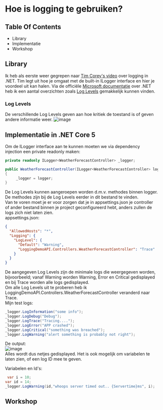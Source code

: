 # Hoe is logging te gebruiken?

## Table Of Contents
- Library
- Implementatie
- Workshop

## Library
Ik heb als eerste weer gegrepen naar [Tim Corey's video](https://www.youtube.com/watch?v=_iryZxv8Rxw&ab_channel=IAmTimCorey) over logging in .NET. Tim legt uit hoe je omgaat met de built-in ILogger interface en hier je voordeel uit kan halen. Via de officiële [Microsoft documentatie](https://docs.microsoft.com/en-us/dotnet/core/extensions/logging?tabs=command-line) over .NET heb ik een aantal overzichten zoals [Log Levels](https://docs.microsoft.com/en-us/dotnet/core/extensions/logging?tabs=command-line#log-level) gemakkelijk kunnen vinden.  
### Log Levels
De verschillende Log Levels geven aan hoe kritiek de toestand is of geven andere informatie weer.
![image](https://user-images.githubusercontent.com/58031089/120306557-42870e00-c2d2-11eb-8c45-487d23c1616e.png)  

## Implementatie in .NET Core 5
Om de ILogger interface aan te kunnen moeten we via dependency injection een private readonly maken:
```csharp
private readonly ILogger<WeatherForecastController> _logger;

public WeatherForecastController(ILogger<WeatherForecastController> logger)
{
     _logger = logger;
}
```  
De Log Levels kunnen aangeroepen worden d.m.v. methodes binnen logger. De methodes zijn bij de Log Levels eerder in dit bestand te vinden.  
Van te voren moet je er voor zorgen dat je in appsettings.json je controller of ander bestand binnen je project geconfigureerd hebt, anders zullen de logs zich niet laten zien.  
appsettings.json:  
```json
{
  "AllowedHosts": "*",
  "Logging": {
    "LogLevel": {
      "Default": "Warning",
      "LoggingDemoAPI.Controllers.WeatherForecastController": "Trace"
    }
  }
}
```  
De aangegeven Log Levels zijn de minimale logs die weergegeven worden, bijvoorbeeld; vanaf Warning worden Warning, Error en Critical gedisplayed en bij Trace worden alle logs gedisplayed.  
Om alle Log Levels uit te proberen heb ik LoggingDemoAPI.Controllers.WeatherForecastController veranderd naar Trace.  
Mijn test logs:  
```csharp
_logger.LogInformation("some info");
_logger.LogDebug("Debug");
_logger.LogTrace("Tracing....");
_logger.LogError("APP crashed");
_logger.LogCritical("something was breached");
_logger.LogWarning("alert something is probably not right");
```

De output:  
![image](https://user-images.githubusercontent.com/58031089/120362837-cf9a8900-c30b-11eb-8fe1-16a566e707cb.png)  
Alles wordt dus netjes gedisplayed. Het is ook mogelijk om variabelen te laten zien, of een log ID mee te geven.

Variabelen en Id's:  
```csharp
 var i = 10;
var id = 14;
_logger.LogWarning(id,"whoops server timed out.. {Servertime}ms", i);
```

## Workshop
